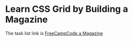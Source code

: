 # Learn CSS Grid by Building a Magazine

The task list link is [FreeCampCode a Magazine](https://www.freecodecamp.org/learn/2022/responsive-web-design/learn-css-grid-by-building-a-magazine/step-1)
